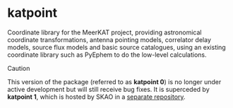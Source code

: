 katpoint
========

Coordinate library for the MeerKAT project, providing astronomical coordinate
transformations, antenna pointing models, correlator delay models, source flux
models and basic source catalogues, using an existing coordinate library such
as PyEphem to do the low-level calculations.

> [!CAUTION]
> This version of the package (referred to as **katpoint 0**) is no
> longer under active development but will still receive bug fixes.
> It is superceded by **katpoint 1**, which is hosted by SKAO in a
> [separate repository](https://gitlab.com/ska-telescope/katpoint).
